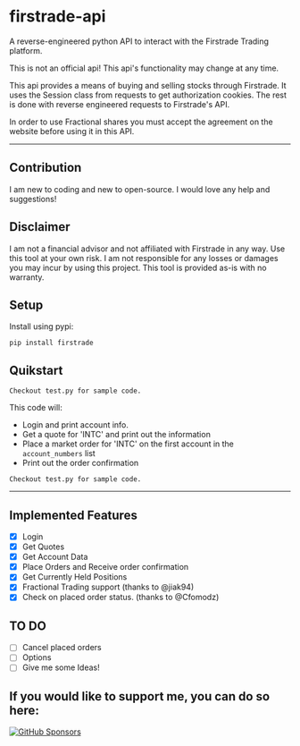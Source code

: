 # firstrade-api

A reverse-engineered python API to interact with the Firstrade Trading platform.

This is not an official api! This api's functionality may change at any time.

This api provides a means of buying and selling stocks through Firstrade. It uses the Session class from requests to get authorization cookies. The rest is done with reverse engineered requests to Firstrade's API.

In order to use Fractional shares you must accept the agreement on the website before using it in this API.

---

## Contribution

I am new to coding and new to open-source. I would love any help and suggestions!

## Disclaimer
I am not a financial advisor and not affiliated with Firstrade in any way. Use this tool at your own risk. I am not responsible for any losses or damages you may incur by using this project. This tool is provided as-is with no warranty.

## Setup

Install using pypi:

```
pip install firstrade
```

## Quikstart

`Checkout test.py for sample code.`

This code will:
- Login and print account info.
- Get a quote for 'INTC' and print out the information
- Place a market order for 'INTC' on the first account in the `account_numbers` list
- Print out the order confirmation

`Checkout test.py for sample code.`

---

## Implemented Features

- [x] Login
- [x] Get Quotes
- [x] Get Account Data
- [x] Place Orders and Receive order confirmation
- [x] Get Currently Held Positions
- [x] Fractional Trading support (thanks to @jiak94)
- [x] Check on placed order status. (thanks to @Cfomodz)

## TO DO

- [ ] Cancel placed orders
- [ ] Options
- [ ] Give me some Ideas!

## If you would like to support me, you can do so here:
[![GitHub Sponsors](https://img.shields.io/github/sponsors/maxxrk?style=social)](https://github.com/sponsors/maxxrk) 